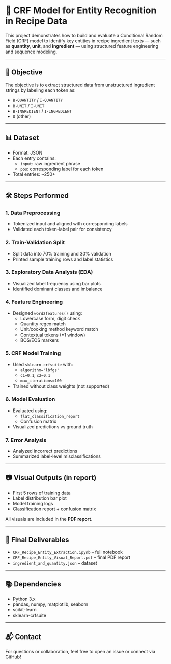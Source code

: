 # 🧠 CRF Model for Entity Recognition in Recipe Data

This project demonstrates how to build and evaluate a Conditional Random Field (CRF) model to identify key entities in recipe ingredient texts — such as **quantity**, **unit**, and **ingredient** — using structured feature engineering and sequence modeling.

---

## 📌 Objective

The objective is to extract structured data from unstructured ingredient strings by labeling each token as:
- `B-QUANTITY` / `I-QUANTITY`
- `B-UNIT` / `I-UNIT`
- `B-INGREDIENT` / `I-INGREDIENT`
- `O` (other)

---

## 📊 Dataset

- Format: JSON
- Each entry contains:
  - `input`: raw ingredient phrase
  - `pos`: corresponding label for each token
- Total entries: ~250+

---

## 🛠️ Steps Performed

### 1. Data Preprocessing
- Tokenized input and aligned with corresponding labels
- Validated each token-label pair for consistency

### 2. Train-Validation Split
- Split data into 70% training and 30% validation
- Printed sample training rows and label statistics

### 3. Exploratory Data Analysis (EDA)
- Visualized label frequency using bar plots
- Identified dominant classes and imbalance

### 4. Feature Engineering
- Designed `word2features()` using:
  - Lowercase form, digit check
  - Quantity regex match
  - Unit/cooking method keyword match
  - Contextual tokens (±1 window)
  - BOS/EOS markers

### 5. CRF Model Training
- Used `sklearn-crfsuite` with:
  - `algorithm='lbfgs'`
  - `c1=0.1`, `c2=0.1`
  - `max_iterations=100`
- Trained without class weights (not supported)

### 6. Model Evaluation
- Evaluated using:
  - `flat_classification_report`
  - Confusion matrix
- Visualized predictions vs ground truth

### 7. Error Analysis
- Analyzed incorrect predictions
- Summarized label-level misclassifications

---

## 📷 Visual Outputs (in report)

- First 5 rows of training data  
- Label distribution bar plot  
- Model training logs  
- Classification report + confusion matrix

All visuals are included in the **PDF report**.

---

## 📄 Final Deliverables

- `CRF_Recipe_Entity_Extraction.ipynb` – full notebook  
- `CRF_Recipe_Entity_Visual_Report.pdf` – final PDF report  
- `ingredient_and_quantity.json` – dataset  


---

## 📚 Dependencies

- Python 3.x
- pandas, numpy, matplotlib, seaborn
- scikit-learn
- sklearn-crfsuite

---

## 📬 Contact

For questions or collaboration, feel free to open an issue or connect via GitHub!
